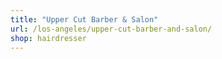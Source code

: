 ```yaml
---
title: "Upper Cut Barber & Salon"
url: /los-angeles/upper-cut-barber-and-salon/
shop: hairdresser
---
```

